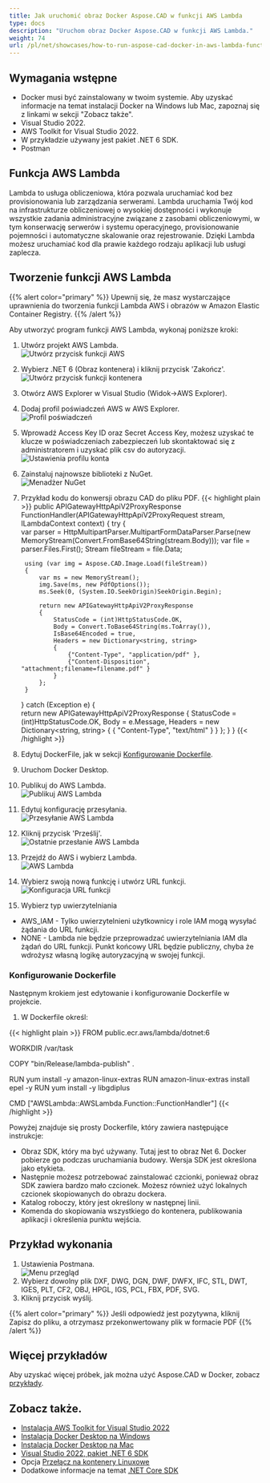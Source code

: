 ```yaml
---
title: Jak uruchomić obraz Docker Aspose.CAD w funkcji AWS Lambda
type: docs
description: "Uruchom obraz Docker Aspose.CAD w funkcji AWS Lambda."
weight: 74
url: /pl/net/showcases/how-to-run-aspose-cad-docker-in-aws-lambda-function/
---
```


## Wymagania wstępne
- Docker musi być zainstalowany w twoim systemie. Aby uzyskać informacje na temat instalacji Docker na Windows lub Mac, zapoznaj się z linkami w sekcji "Zobacz także".
- Visual Studio 2022.
- AWS Toolkit for Visual Studio 2022.
- W przykładzie używany jest pakiet .NET 6 SDK.
- Postman

## Funkcja AWS Lambda

Lambda to usługa obliczeniowa, która pozwala uruchamiać kod bez provisionowania lub zarządzania serwerami. Lambda uruchamia Twój kod na infrastrukturze obliczeniowej o wysokiej dostępności i wykonuje wszystkie zadania administracyjne związane z zasobami obliczeniowymi, w tym konserwację serwerów i systemu operacyjnego, provisionowanie pojemności i automatyczne skalowanie oraz rejestrowanie. Dzięki Lambda możesz uruchamiać kod dla prawie każdego rodzaju aplikacji lub usługi zaplecza.

## Tworzenie funkcji AWS Lambda

{{% alert color="primary" %}} 
Upewnij się, że masz wystarczające uprawnienia do tworzenia funkcji Lambda AWS i obrazów w Amazon Elastic Container Registry.
{{% /alert %}}

Aby utworzyć program funkcji AWS Lambda, wykonaj poniższe kroki:
1. Utwórz projekt AWS Lambda.<br>
![Utwórz przycisk funkcji AWS](/_assets/showcases/aws/create-project.png)<br>
1. Wybierz .NET 6 (Obraz kontenera) i kliknij przycisk 'Zakończ'.<br>
![Utwórz przycisk funkcji kontenera](/_assets/showcases/aws/create-container.png)<br>
1. Otwórz AWS Explorer w Visual Studio (Widok->AWS Explorer).
1. Dodaj profil poświadczeń AWS w AWS Explorer.<br>
![Profil poświadczeń](/_assets/showcases/aws/add-aws-credentials-profile.png)<br>
1. Wprowadź Access Key ID oraz Secret Access Key, możesz uzyskać te klucze w poświadczeniach zabezpieczeń lub skontaktować się z administratorem i uzyskać plik csv do autoryzacji.<br>
![Ustawienia profilu konta](/_assets/showcases/aws/account-profile.png)<br>
1. Zainstaluj najnowsze biblioteki z NuGet.<br>
![Menadżer NuGet](/_assets/showcases/aws/nuget-manager.png)<br>
1. Przykład kodu do konwersji obrazu CAD do pliku PDF.
{{< highlight plain >}}
public APIGatewayHttpApiV2ProxyResponse FunctionHandler(APIGatewayHttpApiV2ProxyRequest stream, ILambdaContext context)
{
    try
    {            
        var parser = HttpMultipartParser.MultipartFormDataParser.Parse(new MemoryStream(Convert.FromBase64String(stream.Body)));
        var file = parser.Files.First();
        Stream fileStream = file.Data;

        using (var img = Aspose.CAD.Image.Load(fileStream))
        {
            var ms = new MemoryStream();
            img.Save(ms, new PdfOptions());
            ms.Seek(0, (System.IO.SeekOrigin)SeekOrigin.Begin);
          
            return new APIGatewayHttpApiV2ProxyResponse
            {
                StatusCode = (int)HttpStatusCode.OK,
                Body = Convert.ToBase64String(ms.ToArray()),
                IsBase64Encoded = true,
                Headers = new Dictionary<string, string>
                {
                    {"Content-Type", "application/pdf" },
                    {"Content-Disposition", "attachment;filename=filename.pdf" }
                }
            };
        }
    }
    catch (Exception e)
    {           
        return new APIGatewayHttpApiV2ProxyResponse
        {
            StatusCode = (int)HttpStatusCode.OK,
            Body = e.Message,
            Headers = new Dictionary<string, string>
            {
                {
                    "Content-Type", "text/html"
                }
            }
        };
    }
}
{{< /highlight >}}
1. Edytuj DockerFile, jak w sekcji <a href="#configuring-a-dockerfile">Konfigurowanie Dockerfile</a>.
1. Uruchom Docker Desktop.
1. Publikuj do AWS Lambda.<br>
![Publikuj AWS Lambda](/_assets/showcases/aws/publish-aws.png)<br>
1. Edytuj konfigurację przesyłania.<br>
![Przesyłanie AWS Lambda](/_assets/showcases/aws/upload-aws-lambda.png)<br>
1. Kliknij przycisk 'Prześlij'.<br>
![Ostatnie przesłanie AWS Lambda](/_assets/showcases/aws/upload-aws-lambda-finish.png)<br>
1. Przejdź do AWS i wybierz Lambda.<br>
![AWS Lambda](/_assets/showcases/aws/select-aws-lambda.png)<br>
1. Wybierz swoją nową funkcję i utwórz URL funkcji.<br>
![Konfiguracja URL funkcji](/_assets/showcases/aws/create-function-url.png)<br>
1. Wybierz typ uwierzytelniania
- AWS_IAM - Tylko uwierzytelnieni użytkownicy i role IAM mogą wysyłać żądania do URL funkcji.
- NONE - Lambda nie będzie przeprowadzać uwierzytelniania IAM dla żądań do URL funkcji. Punkt końcowy URL będzie publiczny, chyba że wdrożysz własną logikę autoryzacyjną w swojej funkcji.

### Konfigurowanie Dockerfile

 Następnym krokiem jest edytowanie i konfigurowanie Dockerfile w projekcie.

1. W Dockerfile określ:

{{< highlight plain >}}
FROM public.ecr.aws/lambda/dotnet:6

WORKDIR /var/task

COPY "bin/Release/lambda-publish"  .

RUN yum install -y amazon-linux-extras 
RUN amazon-linux-extras install epel -y
RUN yum install -y libgdiplus  

CMD ["AWSLambda::AWSLambda.Function::FunctionHandler"]
{{< /highlight >}}

 Powyżej znajduje się prosty Dockerfile, który zawiera następujące instrukcje:

- Obraz SDK, który ma być używany. Tutaj jest to obraz Net 6. Docker pobierze go podczas uruchamiania budowy. Wersja SDK jest określona jako etykieta.
- Następnie możesz potrzebować zainstalować czcionki, ponieważ obraz SDK zawiera bardzo mało czcionek. Możesz również użyć lokalnych czcionek skopiowanych do obrazu dockera.
- Katalog roboczy, który jest określony w następnej linii.
- Komenda do skopiowania wszystkiego do kontenera, publikowania aplikacji i określenia punktu wejścia.

## Przykład wykonania

1. Ustawienia Postmana.<br>
![Menu przegląd](/_assets/showcases/aws/postman-settings.png)<br>
1. Wybierz dowolny plik DXF, DWG, DGN, DWF, DWFX, IFC, STL, DWT, IGES, PLT, CF2, OBJ, HPGL, IGS, PCL, FBX, PDF, SVG.
1. Kliknij przycisk wyślij.

{{% alert color="primary" %}} 
Jeśli odpowiedź jest pozytywna, kliknij Zapisz do pliku, a otrzymasz przekonwertowany plik w formacie PDF
{{% /alert %}}

## Więcej przykładów

Aby uzyskać więcej próbek, jak można użyć Aspose.CAD w Docker, zobacz [przykłady](https://github.com/aspose-cad/Aspose.CAD-Documentation).


## Zobacz także.

- [Instalacja AWS Toolkit for Visual Studio 2022](https://marketplace.visualstudio.com/items?itemName=AmazonWebServices.AWSToolkitforVisualStudio2022)
- [Instalacja Docker Desktop na Windows](https://docs.docker.com/docker-for-windows/install/)
- [Instalacja Docker Desktop na Mac](https://docs.docker.com/docker-for-mac/install/)
- [Visual Studio 2022, pakiet .NET 6 SDK](https://docs.microsoft.com/en-us/dotnet/core/install/windows?tabs=net60#dependencies)
- Opcja [Przełącz na kontenery Linuxowe](https://docs.docker.com/docker-for-windows/#switch-between-windows-and-linux-containers)
- Dodatkowe informacje na temat [.NET Core SDK](https://hub.docker.com/_/microsoft-dotnet-sdk)
